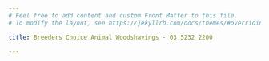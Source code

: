```yaml
---
# Feel free to add content and custom Front Matter to this file.
# To modify the layout, see https://jekyllrb.com/docs/themes/#overriding-theme-defaults

title: Breeders Choice Animal Woodshavings - 03 5232 2200

---
```

